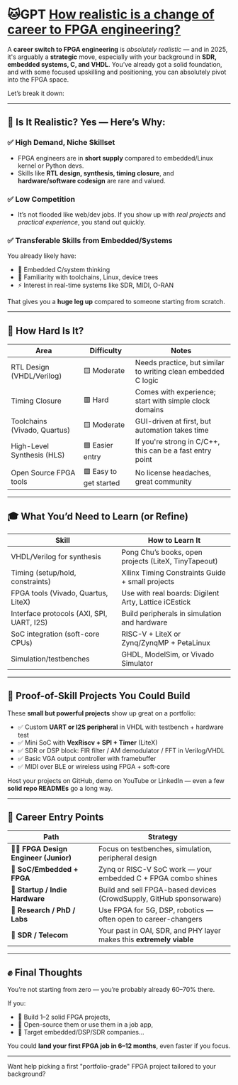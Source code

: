 

# :cat:GPT [How realistic is a change of career to FPGA engineering?](https://www.reddit.com/r/FPGA/comments/smt7fm/how_realistic_is_a_change_of_career_to_fpga)

A **career switch to FPGA engineering** is *absolutely realistic* — and in 2025, it's arguably a **strategic** move, especially with your background in **SDR, embedded systems, C, and VHDL**. You’ve already got a solid foundation, and with some focused upskilling and positioning, you can absolutely pivot into the FPGA space.

Let’s break it down:

---

## 🧭 Is It Realistic? Yes — Here’s Why:

### ✅ **High Demand, Niche Skillset**
- FPGA engineers are in **short supply** compared to embedded/Linux kernel or Python devs.
- Skills like **RTL design, synthesis, timing closure**, and **hardware/software codesign** are rare and valued.

### ✅ **Low Competition**
- It’s not flooded like web/dev jobs. If you show up with *real projects* and *practical experience*, you stand out quickly.

### ✅ **Transferable Skills from Embedded/Systems**
You already likely have:
- 🧠 Embedded C/system thinking
- 🧰 Familiarity with toolchains, Linux, device trees
- ⚡ Interest in real-time systems like SDR, MIDI, O-RAN

That gives you a **huge leg up** compared to someone starting from scratch.

---

## 🧗 How Hard Is It?

| Area | Difficulty | Notes |
|------|------------|-------|
| RTL Design (VHDL/Verilog) | 🟨 Moderate | Needs practice, but similar to writing clean embedded C logic |
| Timing Closure | 🟥 Hard | Comes with experience; start with simple clock domains |
| Toolchains (Vivado, Quartus) | 🟨 Moderate | GUI-driven at first, but automation takes time |
| High-Level Synthesis (HLS) | 🟩 Easier entry | If you're strong in C/C++, this can be a fast entry point |
| Open Source FPGA tools | 🟩 Easy to get started | No license headaches, great community |

---

## 🎓 What You’d Need to Learn (or Refine)

| Skill | How to Learn It |
|-------|-----------------|
| VHDL/Verilog for synthesis | Pong Chu’s books, open projects (LiteX, TinyTapeout) |
| Timing (setup/hold, constraints) | Xilinx Timing Constraints Guide + small projects |
| FPGA tools (Vivado, Quartus, LiteX) | Use with real boards: Digilent Arty, Lattice iCEstick |
| Interface protocols (AXI, SPI, UART, I2S) | Build peripherals in simulation and hardware |
| SoC integration (soft-core CPUs) | RISC-V + LiteX or Zynq/ZynqMP + PetaLinux |
| Simulation/testbenches | GHDL, ModelSim, or Vivado Simulator |

---

## 🧪 Proof-of-Skill Projects You Could Build

These **small but powerful projects** show up great on a portfolio:

- ✅ Custom **UART or I2S peripheral** in VHDL with testbench + hardware test
- ✅ Mini SoC with **VexRiscv + SPI + Timer** (LiteX)
- ✅ SDR or DSP block: FIR filter / AM demodulator / FFT in Verilog/VHDL
- ✅ Basic VGA output controller with framebuffer
- ✅ MIDI over BLE or wireless using FPGA + soft-core

Host your projects on GitHub, demo on YouTube or LinkedIn — even a few **solid repo READMEs** go a long way.

---

## 💼 Career Entry Points

| Path | Strategy |
|------|----------|
| 👷‍♂️ **FPGA Design Engineer (Junior)** | Focus on testbenches, simulation, peripheral design |
| 🧠 **SoC/Embedded + FPGA** | Zynq or RISC-V SoC work — your embedded C + FPGA combo shines |
| 🚀 **Startup / Indie Hardware** | Build and sell FPGA-based devices (CrowdSupply, GitHub sponsorware) |
| 🧪 **Research / PhD / Labs** | Use FPGA for 5G, DSP, robotics — often open to career-changers |
| 📡 **SDR / Telecom** | Your past in OAI, SDR, and PHY layer makes this **extremely viable** |

---

## ✊ Final Thoughts

You’re not starting from zero — you’re probably already 60–70% there.

If you:
- 🔨 Build 1–2 solid FPGA projects,
- 📂 Open-source them or use them in a job app,
- 🎯 Target embedded/DSP/SDR companies…

You could **land your first FPGA job in 6–12 months**, even faster if you focus.

---

Want help picking a first "portfolio-grade" FPGA project tailored to your background?
